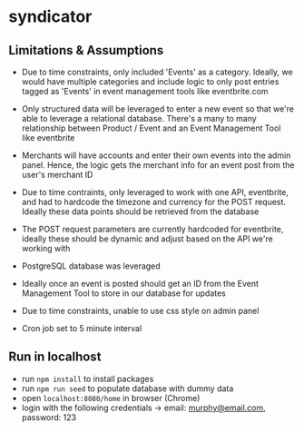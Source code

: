 # syndicator

## Limitations & Assumptions
- Due to time constraints, only included 'Events' as a category. Ideally, we would have multiple categories and include logic to only post entries tagged as 'Events' in event management tools like eventbrite.com

- Only structured data will be leveraged to enter a new event so that we're able to leverage a relational database. There's a many to many relationship between Product / Event and an Event Management Tool like eventbrite

- Merchants will have accounts and enter their own events into the admin panel. Hence, the logic gets the merchant info for an event post from the user's merchant ID

- Due to time contraints, only leveraged to work with one API, eventbrite, and had to hardcode the timezone and currency for the POST request. Ideally these data points should be retrieved from the database

- The POST request parameters are currently hardcoded for eventbrite, ideally these should be dynamic and adjust based on the API we're working with

- PostgreSQL database was leveraged

- Ideally once an event is posted should get an ID from the Event Management Tool to store in our database for updates

- Due to time constraints, unable to use css style on admin panel

- Cron job set to 5 minute interval

## Run in localhost
- run `npm install` to install packages
- run `npm run seed` to populate database with dummy data
- open `localhost:8080/home` in browser (Chrome)
- login with the following credentials -> email: murphy@email.com, password: 123
